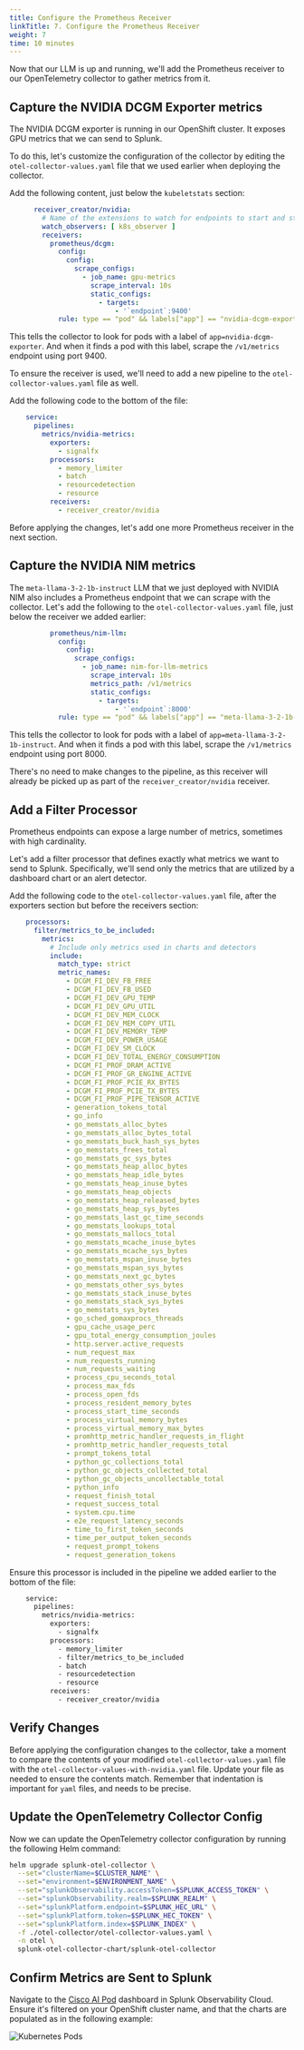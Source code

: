 ```yaml
---
title: Configure the Prometheus Receiver
linkTitle: 7. Configure the Prometheus Receiver
weight: 7
time: 10 minutes
---
```


Now that our LLM is up and running, we'll add the Prometheus receiver to our 
OpenTelemetry collector to gather metrics from it. 

## Capture the NVIDIA DCGM Exporter metrics 

The NVIDIA DCGM exporter is running in our OpenShift cluster. It 
exposes GPU metrics that we can send to Splunk. 

To do this, let's customize the configuration of the collector by editing the 
`otel-collector-values.yaml` file that we used earlier when deploying the collector. 

Add the following content, just below the `kubeletstats` section: 

``` yaml
      receiver_creator/nvidia:
        # Name of the extensions to watch for endpoints to start and stop.
        watch_observers: [ k8s_observer ]
        receivers:
          prometheus/dcgm:
            config:
              config:
                scrape_configs:
                  - job_name: gpu-metrics
                    scrape_interval: 10s
                    static_configs:
                      - targets:
                          - '`endpoint`:9400'
            rule: type == "pod" && labels["app"] == "nvidia-dcgm-exporter"
```

This tells the collector to look for pods with a label of `app=nvidia-dcgm-exporter`. 
And when it finds a pod with this label, scrape the `/v1/metrics` endpoint using port 9400. 

To ensure the receiver is used, we'll need to add a new pipeline to the `otel-collector-values.yaml` file
as well.  

Add the following code to the bottom of the file: 

``` yaml
    service:
      pipelines:
        metrics/nvidia-metrics:
          exporters:
            - signalfx
          processors:
            - memory_limiter
            - batch
            - resourcedetection
            - resource
          receivers:
            - receiver_creator/nvidia
```

Before applying the changes, let's add one more Prometheus receiver in the next section. 

## Capture the NVIDIA NIM metrics

The `meta-llama-3-2-1b-instruct` LLM that we just deployed with NVIDIA NIM also 
includes a Prometheus endpoint that we can scrape with the collector.  Let's add the 
following to the `otel-collector-values.yaml` file, just below the receiver we added earlier: 

``` yaml
          prometheus/nim-llm:
            config:
              config:
                scrape_configs:
                  - job_name: nim-for-llm-metrics
                    scrape_interval: 10s
                    metrics_path: /v1/metrics
                    static_configs:
                      - targets:
                          - '`endpoint`:8000'
            rule: type == "pod" && labels["app"] == "meta-llama-3-2-1b-instruct"
```

This tells the collector to look for pods with a label of `app=meta-llama-3-2-1b-instruct`.
And when it finds a pod with this label, scrape the `/v1/metrics` endpoint using port 8000.

There's no need to make changes to the pipeline, as this receiver will already be picked up 
as part of the `receiver_creator/nvidia` receiver. 

## Add a Filter Processor 

Prometheus endpoints can expose a large number of metrics, sometimes with high cardinality. 

Let's add a filter processor that defines exactly what metrics we want to send to Splunk. 
Specifically, we'll send only the metrics that are utilized by a dashboard chart or an 
alert detector. 

Add the following code to the `otel-collector-values.yaml` file, after the exporters section 
but before the receivers section:

``` yaml
    processors:
      filter/metrics_to_be_included:
        metrics:
          # Include only metrics used in charts and detectors
          include:
            match_type: strict
            metric_names:
              - DCGM_FI_DEV_FB_FREE
              - DCGM_FI_DEV_FB_USED
              - DCGM_FI_DEV_GPU_TEMP
              - DCGM_FI_DEV_GPU_UTIL
              - DCGM_FI_DEV_MEM_CLOCK
              - DCGM_FI_DEV_MEM_COPY_UTIL
              - DCGM_FI_DEV_MEMORY_TEMP
              - DCGM_FI_DEV_POWER_USAGE
              - DCGM_FI_DEV_SM_CLOCK
              - DCGM_FI_DEV_TOTAL_ENERGY_CONSUMPTION
              - DCGM_FI_PROF_DRAM_ACTIVE
              - DCGM_FI_PROF_GR_ENGINE_ACTIVE
              - DCGM_FI_PROF_PCIE_RX_BYTES
              - DCGM_FI_PROF_PCIE_TX_BYTES
              - DCGM_FI_PROF_PIPE_TENSOR_ACTIVE
              - generation_tokens_total
              - go_info
              - go_memstats_alloc_bytes
              - go_memstats_alloc_bytes_total
              - go_memstats_buck_hash_sys_bytes
              - go_memstats_frees_total
              - go_memstats_gc_sys_bytes
              - go_memstats_heap_alloc_bytes
              - go_memstats_heap_idle_bytes
              - go_memstats_heap_inuse_bytes
              - go_memstats_heap_objects
              - go_memstats_heap_released_bytes
              - go_memstats_heap_sys_bytes
              - go_memstats_last_gc_time_seconds
              - go_memstats_lookups_total
              - go_memstats_mallocs_total
              - go_memstats_mcache_inuse_bytes
              - go_memstats_mcache_sys_bytes
              - go_memstats_mspan_inuse_bytes
              - go_memstats_mspan_sys_bytes
              - go_memstats_next_gc_bytes
              - go_memstats_other_sys_bytes
              - go_memstats_stack_inuse_bytes
              - go_memstats_stack_sys_bytes
              - go_memstats_sys_bytes
              - go_sched_gomaxprocs_threads
              - gpu_cache_usage_perc
              - gpu_total_energy_consumption_joules
              - http.server.active_requests
              - num_request_max
              - num_requests_running
              - num_requests_waiting
              - process_cpu_seconds_total
              - process_max_fds
              - process_open_fds
              - process_resident_memory_bytes
              - process_start_time_seconds
              - process_virtual_memory_bytes
              - process_virtual_memory_max_bytes
              - promhttp_metric_handler_requests_in_flight
              - promhttp_metric_handler_requests_total
              - prompt_tokens_total
              - python_gc_collections_total
              - python_gc_objects_collected_total
              - python_gc_objects_uncollectable_total
              - python_info
              - request_finish_total
              - request_success_total
              - system.cpu.time
              - e2e_request_latency_seconds
              - time_to_first_token_seconds
              - time_per_output_token_seconds
              - request_prompt_tokens
              - request_generation_tokens
```

Ensure this processor is included in the pipeline we added earlier to the 
bottom of the file: 

``` bash
    service:
      pipelines:
        metrics/nvidia-metrics:
          exporters:
            - signalfx
          processors:
            - memory_limiter
            - filter/metrics_to_be_included
            - batch
            - resourcedetection
            - resource
          receivers:
            - receiver_creator/nvidia
```

## Verify Changes 

Before applying the configuration changes to the collector, take a moment to compare the 
contents of your modified `otel-collector-values.yaml` file with the `otel-collector-values-with-nvidia.yaml` file. 
Update your file as needed to ensure the contents match.  Remember that indentation is important 
for `yaml` files, and needs to be precise. 

## Update the OpenTelemetry Collector Config 

Now we can update the OpenTelemetry collector configuration by running the 
following Helm command: 

``` bash
helm upgrade splunk-otel-collector \
  --set="clusterName=$CLUSTER_NAME" \
  --set="environment=$ENVIRONMENT_NAME" \
  --set="splunkObservability.accessToken=$SPLUNK_ACCESS_TOKEN" \
  --set="splunkObservability.realm=$SPLUNK_REALM" \
  --set="splunkPlatform.endpoint=$SPLUNK_HEC_URL" \
  --set="splunkPlatform.token=$SPLUNK_HEC_TOKEN" \
  --set="splunkPlatform.index=$SPLUNK_INDEX" \
  -f ./otel-collector/otel-collector-values.yaml \
  -n otel \
  splunk-otel-collector-chart/splunk-otel-collector
```

## Confirm Metrics are Sent to Splunk 

Navigate to the [Cisco AI Pod](https://app.us1.signalfx.com/#/dashboard/GvmWJyPA4Ak?startTime=-15m&endTime=Now&variables%5B%5D=K8s%20cluster%3Dk8s.cluster.name:%5B%22rosa-test%22%5D&groupId=GvmVcarA4AA&configId=GuzVkWWA4BE) 
dashboard in Splunk Observability Cloud.  Ensure it's filtered on your OpenShift cluster name, and that 
the charts are populated as in the following example: 

![Kubernetes Pods](../images/Cisco-AI-Pod-dashboard.png)